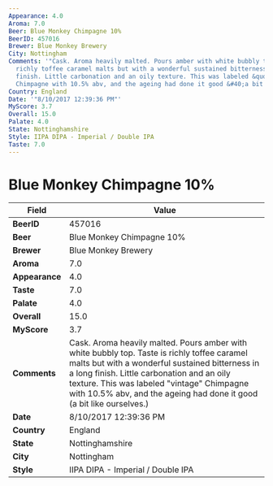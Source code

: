 ```yaml
---
Appearance: 4.0
Aroma: 7.0
Beer: Blue Monkey Chimpagne 10%
BeerID: 457016
Brewer: Blue Monkey Brewery
City: Nottingham
Comments: '"Cask. Aroma heavily malted. Pours amber with white bubbly top. Taste is
  richly toffee caramel malts but with a wonderful sustained bitterness in a long
  finish. Little carbonation and an oily texture. This was labeled &quot;vintage&quot;
  Chimpagne with 10.5% abv, and the ageing had done it good &#40;a bit like ourselves.&#41;"'
Country: England
Date: '"8/10/2017 12:39:36 PM"'
MyScore: 3.7
Overall: 15.0
Palate: 4.0
State: Nottinghamshire
Style: IIPA DIPA - Imperial / Double IPA
Taste: 7.0
---
```


# Blue Monkey Chimpagne 10%

| Field         | Value |
|---------------|-------|
| **BeerID** | 457016 |
| **Beer** | Blue Monkey Chimpagne 10% |
| **Brewer** | Blue Monkey Brewery |
| **Aroma** | 7.0 |
| **Appearance** | 4.0 |
| **Taste** | 7.0 |
| **Palate** | 4.0 |
| **Overall** | 15.0 |
| **MyScore** | 3.7 |
| **Comments** | Cask. Aroma heavily malted. Pours amber with white bubbly top. Taste is richly toffee caramel malts but with a wonderful sustained bitterness in a long finish. Little carbonation and an oily texture. This was labeled &quot;vintage&quot; Chimpagne with 10.5% abv, and the ageing had done it good &#40;a bit like ourselves.&#41; |
| **Date** | 8/10/2017 12:39:36 PM |
| **Country** | England |
| **State** | Nottinghamshire |
| **City** | Nottingham |
| **Style** | IIPA DIPA - Imperial / Double IPA |
